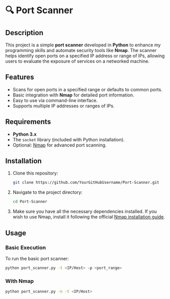 # 🔍 Port Scanner

## Description
This project is a simple **port scanner** developed in **Python** to enhance my programming skills and automate security tools like **Nmap**. The scanner helps identify open ports on a specified IP address or range of IPs, allowing users to evaluate the exposure of services on a networked machine.

## Features
- Scans for open ports in a specified range or defaults to common ports.
- Basic integration with **Nmap** for detailed port information.
- Easy to use via command-line interface.
- Supports multiple IP addresses or ranges of IPs.

## Requirements
- **Python 3.x**
- The `socket` library (included with Python installation).
- Optional: [Nmap](https://nmap.org/) for advanced port scanning.

## Installation
1. Clone this repository:
    ```bash
    git clone https://github.com/YourGitHubUsername/Port-Scanner.git
    ```
2. Navigate to the project directory:
    ```bash
    cd Port-Scanner
    ```
3. Make sure you have all the necessary dependencies installed. If you wish to use Nmap, install it following the official [Nmap installation guide](https://nmap.org/book/inst-windows.html).

## Usage

### Basic Execution
To run the basic port scanner:
```bash
python port_scanner.py -t <IP/Host> -p <port_range>
```
### With Nmap
```bash
python port_scanner.py -n -t <IP/Host>
```

